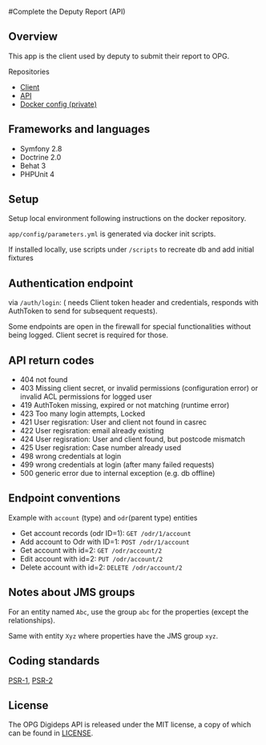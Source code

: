 #Complete the Deputy Report (API)

## Overview

This app is the client used by deputy to submit their report to OPG.


Repositories
 - [Client](https://github.com/ministryofjustice/opg-digi-deps-client)
 - [API](https://github.com/ministryofjustice/opg-digi-deps-client)
 - [Docker config (private)](https://github.com/ministryofjustice/opg-digi-deps-docker)

## Frameworks and languages

- Symfony 2.8
- Doctrine 2.0
- Behat 3
- PHPUnit 4

## Setup

Setup local environment following instructions on the docker repository.

`app/config/parameters.yml` is generated via docker init scripts.

If installed locally, use scripts under `/scripts` to recreate db and add initial fixtures


## Authentication endpoint
via    `/auth/login`: (
needs Client token header and credentials, responds with AuthToken to send for subsequent requests).

Some endpoints are open in the firewall for special functionalities without being logged.
Client secret is required for those.


## API return codes
* 404 not found
* 403 Missing client secret, or invalid permissions (configuration error) or invalid ACL permissions for logged user
* 419 AuthToken missing, expired or not matching (runtime error)
* 423 Too many login attempts, Locked
* 421 User regisration: User and client not found in casrec
* 422 User regisration: email already existing
* 424 User regisration: User and client found, but postcode mismatch
* 425 User regisration: Case number already used
* 498 wrong credentials at login
* 499 wrong credentials at login (after many failed requests)
* 500 generic error due to internal exception (e.g. db offline)

## Endpoint conventions

Example with `account` (type) and `odr`(parent type) entities

 * Get account records (odr ID=1): `GET /odr/1/account`
 * Add account to Odr with ID=1: `POST /odr/1/account`
 * Get account with id=2:  `GET /odr/account/2`
 * Edit account with id=2: `PUT /odr/account/2`
 * Delete account with id=2: `DELETE /odr/account/2`


## Notes about JMS groups
For an entity named `Abc`, use the group `abc` for the properties (except the relationships).

Same with entity `Xyz` where properties have the JMS group `xyz`.

## Coding standards

[PSR-1](http://www.php-fig.org/psr/psr-1/), [PSR-2](http://www.php-fig.org/psr/psr-2/)

## License

The OPG Digideps API is released under the MIT license, a copy of which can be found in [LICENSE](LICENSE).





